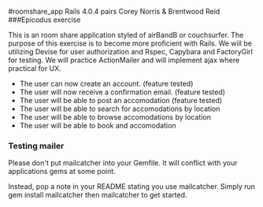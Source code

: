#roomshare_app
Rails 4.0.4
pairs Corey Norris & Brentwood Reid
###Epicodus exercise

This is an room share application styled of airBandB or couchsurfer. The purpose of this exercise is to become more proficient with Rails.  We will be utilizing Devise for user authorization and Rspec, Capybara and FactoryGirl for testing. We will practice ActionMailer and will implement ajax where practical for UX.

* The user can now create an account. (feature tested)
* The user will now receive a confirmation email. (feature tested)
* The user will be able to post an accomodation (feature tested)
* The user will be able to search for accomodations by location
* The user will be able to browse accomodations by location
* The user will be able to book and accomodation


### Testing mailer
Please don't put mailcatcher into your Gemfile. It will conflict with your applications gems at some point.

Instead, pop a note in your README stating you use mailcatcher. Simply run gem install mailcatcher then mailcatcher to get started.


